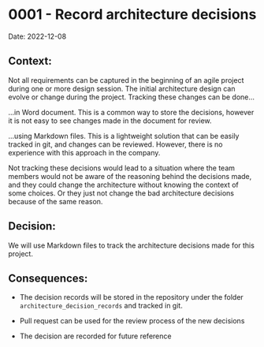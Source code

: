 # 0001 - Record architecture decisions

Date: 2022-12-08

## Context:

Not all requirements can be captured in the beginning of an agile project during one or more design session. The initial architecture design can evolve or change during the project.
Tracking these changes can be done...

...in Word document. This is a common way to store the decisions, however it is not easy to see changes made in the document for review.

...using Markdown files. This is a lightweight solution that can be easily tracked in git, and changes can be reviewed. However, there is no experience with this approach in the company.

Not tracking these decisions would lead to a situation where the team members would not be aware of the reasoning behind the decisions made, and they could change the architecture without knowing the context of some choices. Or they just not change the bad architecture decisions because of the same reason.

## Decision:

We will use Markdown files to track the architecture decisions made for this project.

## Consequences:

- The decision records will be stored in the repository under the folder `architecture_decision_records` and tracked in git.

- Pull request can be used for the review process of the new decisions

- The decision are recorded for future reference